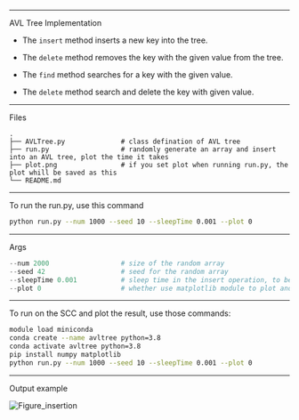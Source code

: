 ------
AVL Tree Implementation 

- The ```insert``` method inserts a new key into the tree. 

- The ```delete``` method removes the key with the given value from the tree.

- The ```find``` method searches for a key with the given value.

- The ```delete``` method search and delete the key with given value.


------
Files


    .
    ├── AVLTree.py              # class defination of AVL tree
    ├── run.py                  # randomly generate an array and insert into an AVL tree, plot the time it takes
    ├── plot.png                # if you set plot when running run.py, the plot whill be saved as this
    └── README.md

-------
To run the run.py, use this command
```bash
python run.py --num 1000 --seed 10 --sleepTime 0.001 --plot 0
```
-------
Args

```python
--num 2000                  # size of the random array
--seed 42                   # seed for the random array
--sleepTime 0.001           # sleep time in the insert operation, to better fit the function
--plot 0                    # whether use matplotlib module to plot and save the result
```

-------
To run on the SCC and plot the result, use those commands:
```bash
module load miniconda
conda create --name avltree python=3.8
conda activate avltree python=3.8
pip install numpy matplotlib
python run.py --num 1000 --seed 10 --sleepTime 0.001 --plot 0
```

------
Output example 

![Figure_insertion](https://user-images.githubusercontent.com/92005749/236181132-9a768504-4fac-4a50-af31-b152370a501c.png)
